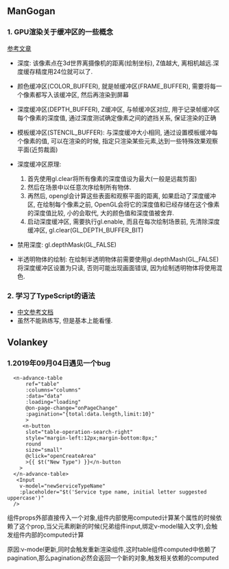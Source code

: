 ## ManGogan

### 1. GPU渲染关于缓冲区的一些概念

[参考文章](https://www.linuxidc.com/Linux/2014-07/104847.htm)

- 深度: 该像素点在3d世界离摄像机的距离(绘制坐标), Z值越大, 离相机越远.深度缓存精度用24位就可以了.

- 颜色缓冲区(COLOR_BUFFER), 就是帧缓冲区(FRAME_BUFFER), 需要将每一个像素都写入该缓冲区, 然后再渲染到屏幕
- 深度缓冲区(DEPTH_BUFFER), Z缓冲区, 与帧缓冲区对应, 用于记录帧缓冲区每个像素的深度值, 通过深度测试确定像素之间的遮挡关系, 保证渲染的正确
- 模板缓冲区(STENCIL_BUFFER): 与深度缓冲大小相同, 通过设置模板缓冲每个像素的值, 可以在渲染的时候, 指定只渲染某些元素,达到一些特殊效果观察平面(近剪裁面)

- 深度缓冲区原理: 
  1. 首先使用gl.clear将所有像素的深度值设为最大(一般是远裁剪面)
  2. 然后在场景中以任意次序绘制所有物体.
  3. 再然后, opengl会计算这些表面和观察平面的距离, 如果启动了深度缓冲区, 在绘制每个像素之前, OpenGL会将它的深度值和已经存储在这个像素的深度值比较, 小的会取代, 大的颜色值和深度值被舍弃.
  4. 启动深度缓冲区, 需要执行gl.enable, 而且在每次绘制场景前, 先清除深度缓冲区, gl.clear(GL_DEPTH_BUFFER_BIT)

- 禁用深度: gl.depthMask(GL_FALSE)
- 半透明物体的绘制: 在绘制半透明物体前需要使用gl.depthMash(GL_FALSE)将深度缓冲区设置为只读, 否则可能出现画面错误, 因为绘制透明物体将使用混色.

### 2. 学习了TypeScript的语法
  - [中文参考文档](https://ts.xcatliu.com/advanced/generics#jian-dan-de-li-zi)
  - 虽然不能熟练写, 但是基本上能看懂.

## Volankey

### 1.2019年09月04日遇见一个bug
```javasctipt
  <n-advance-table
      ref="table"
      :columns="columns"
      :data="data"
      :loading="loading"
      @on-page-change="onPageChange"
      :pagination="{total:data.length,limit:10}"
      >
     <n-button
      slot="table-operation-search-right"
      style="margin-left:12px;margin-bottom:8px;"
      round
      size="small"
      @click="openCreateArea"
      >{{ $t("New Type") }}</n-button
    >
  </n-advance-table>
   <Input
    v-model="newServiceTypeName"
    :placeholder="$t('Service type name, initial letter suggested uppercase')"
  />
```
组件props外部直接传入一个对象,组件内部使用computed计算某个属性的时候依赖了这个prop,当父元素刷新的时候(兄弟组件input,绑定v-model输入文字),会触发组件内部的computed计算

原因:v-model更新,同时会触发重新渲染组件,这时table组件computed中依赖了pagination,那么pagination必然会返回一个新的对象,触发相关依赖的computed
